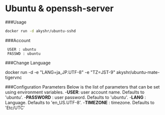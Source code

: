 Ubuntu & openssh-server
=================================================

###Usage 
````bash
docker run -d akyshr/ubuntu-sshd
````

###Account
````
 USER : ubuntu
 PASSWD : ubuntu
````
###Change Language 

 docker run -d -e "LANG=ja_JP.UTF-8" -e "TZ=JST-9" akyshr/ubuntu-mate-tigervnc


###Configuration Parameters
Below is the list of parameters that can be set using environment variables.
-**USER**: user account name. Defaults to 'ubuntu'.
-**PASSWORD** : user password. Defaults to 'ubuntu'.
-**LANG**   : Language. Defaults to 'en_US.UTF-8'.
-**TIMEZONE** : timezone. Defaults to 'Etc/UTC'
